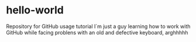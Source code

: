 # hello-world
Repository for GitHub usage tutorial
I´m just a guy learning how to work with GitHub while facing problens with an old and defective keyboard, arghhhhh
